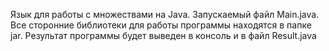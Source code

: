 Язык для работы с множествами на Java.
Запускаемый файл Main.java. 
Все сторонние библиотеки для работы программы находятся в папке jar.
Результат программы будет выведен в консоль и в файл Result.java
